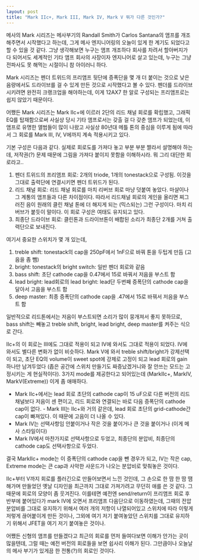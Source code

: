 ```yaml
---
layout: post
title: "Mark IIc+, Mark III, Mark IV, Mark V 뭐가 다른 것인가?"
---
```


메사의 Mark 시리즈는 메사부기의 Randall Smith가 Carlos Santana의 앰프를 개조해주면서 시작했다고 하는데, 그게 메사 엔지니어링의 오늘이 있게 한 계기도 되었다고 할 수 있을 것 같다. 그냥 생각해보면 누구는 앰프 개조하다 회사를 차려서 할아버지가 다 되어서도 세계적인 기타 앰프 회사의 사장이자 엔지니어로 살고 있는데, 누구는 그냥 전파사도 못 해먹는 시절이니 참 아이러니 하다. 


Mark 시리즈는 펜더 트위드의 프리앰프 뒷단에 증폭단을 몇 개 더 붙이는 것으로 낮은 음량에서도 드라이브를 걸 수 있게 만든 것으로 시작했다고 볼 수 있다. 펜더를 드라이브 시키려면 완전히 크랭크업을 해야하는데, 이게 12AX7 한 알로 구성되는 프리앰프로는 쉽지 않았기 때문이다. 


어쨌든 Mark 시리즈는 Mark IIc+에 이르러 2단의 리드 채널 회로를 확립했고, 그래픽 EQ를 탑재함으로써 사실상 당시 기타 앰프로서는 갖출 걸 다 갖춘 앰프가 되었는데, 이 앰프로 유명한 앨범들이 많이 나왔고 사실상 80년대 메틀 톤의 중심을 이루게 됨에 따라서 그 회로를 Mark III, IV, V에까지 계속 적용시키고 있다.


기본 구성은 다음과 같다. 실제로 회로도를 가져다 놓고 부분 부분 짤라서 설명해야 하는데, 저작권(?) 문제 때문에 그림을 가져다 붙이지 못함을 이해하시라. 뭐 그리 대단한 회로라고..


1) 펜더 트위드의 프리앰프 회로: 2개의 triode, 1개의 tonestack으로 구성됨. 이것을 그대로 출력단에 연결시키면 펜더 트위드가 된다.
2) 리드 채널 회로: 리드 채널 회로를 마치 리버브 회로 마냥 덧붙여 놓았다. 마샬이나 그 계통의 앰프들과 다른 차이점이다. 따라서 리드채널 회로의 게인을 올리면 찌그러진 음이 원래의 클린 채널 톤에 더 해지게 되는 (믹스되는) 그런 구성이다. 마치 리버브가 붙듯이 말이다. 이 회로 구성은 여태도 유지되고 있다.
3) 최종단 드라이브 회로: 클린톤과 드라이브톤이 배합된 소리가 최종단 2개를 거쳐 출력단으로 보내진다.


여기서 중요한 스위치가 몇 개 있는데, 
1) treble shift: tonestack의 cap을 250pF에서 1nF으로 바꿔 톤을 두텁게 만듬 (고음을 좀 뺌)
2) bright: tonestack의 bright switch: 일반 펜더 회로와 같음
3) bass shift: 초단 cathode cap을 0.47에서 15로 바꿔서 저음을 부스트 함
4) lead bright: lead회로의 lead bright: lead단 두번째 증폭단의 cathode cap을 달아서 고음을 부스트 함
5) deep master: 최종 증폭단의 cathode cap을 .47에서 15로 바꿔서 저음을 부스트 함 


일반적으로 리드톤에서는 저음이 부스트되면 소리가 많이 뭉개져서 좋지 못하므로, bass shift는 빼놓고 treble shift, bright, lead bright, deep master를 켜주는 식으로 간다. 


IIc+의 이 회로는 III에도 그대로 적용이 되고 IV에 와서도 그대로 적용이 되었다. IV에 와서도 별다른 변화가 없이 비슷하다. Mark V에 와서 treble shift/bright가 강제선택이 되고, 초단 EQ의 volume이 sweet spot에 강제로 고정이 되고 lead 회로의 gain 하나만 남겨두었다 (좁은 공간에 스위치 만들기도 짜증났겠거니와 잘 안쓰는 모드는 고정시키는 게 현실적이다). 3가지 mode를 제공한다고 되어있는데 (MarkIIc+, MarkIV, MarkV(Extreme)) 이게 좀 애매하다.


- Mark IIc+에서는 lead 회로 초단의 cathode cap이 15 uF으로 다른 버전의 리드 채널보다 저음이 센 편이고, 리드 회로와 연결되는 바로 다음 증폭단의 cathode cap이 없다. - Mark III는 IIc+와 거의 같은데, lead 회로 초단의 grid-cathode간cap이 빠져있다. 이 때문에 고음이 더 나올 수 있다.
- Mark IV는 선택사항임 안붙이거나 작은 것을 붙이거나 큰 것을 붙이거나 (이게 메사 스타일이다)
- Mark IV에서 마찬가지로 선택사항으로 두었고, 최종단의 분압비, 최종단의 cathode cap도 선택사항으로 두었다.


결국 MarkIIc+ mode는 이 증폭단의 cathode cap을 뺀 경우가 되고, IV는 작은 cap, Extreme mode는 큰 cap과 사악한 사운드가 나오는 분압비로 맞춰놓은 것이다.


IIc+부터 V까지 회로를 플러긴으로 만들어보면서 느낀 것인데, 그 손으로 한 땀 한 땀 땜해가며 만들었던 옛날 디자인을 최근까지 그대로 가져가려고 무던히 애를 쓴 것 같다. 그 때문에 회로의 모양이 좀 웃겨진다. 이를테면 예전엔 send/return이 프리앰프 회로 후반부에 붙어있다가 mark IV에 오면서 프리앰프 다음단으로 이동하였는데, 그때의 전압 분압비를 그대로 유지하기 위해서 여러 개의 저항이 나열되어있고 스위치에 따라 이렇게 저렇게 끊어붙이게 만든 것이나, 그외에 여기 저기 붙여놓았던 스위치를 그대로 유지하기 위해서 JFET을 여기 저기 붙여놓은 것이나.


어쨌든 신형의 앰프를 만들겠다고 최근의 회로를 먼저 들여다보면 이해가 안가는 곳이 많을텐데, 그럴 때는 예전 버전의 회로들을 보면 쉽사리 이해가 된다. 그만큼이나 오늘날의 메사 부기가 있게끔 한 전통(?)의 회로인 것이다. 


